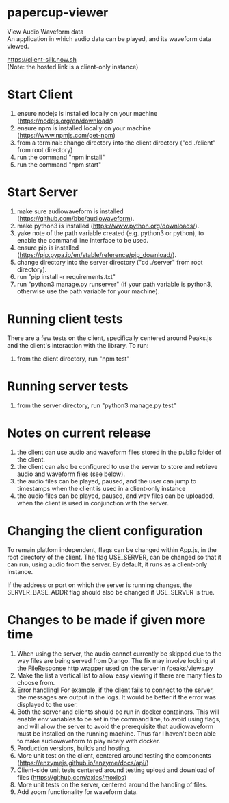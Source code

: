 # papercup-viewer
View Audio Waveform data  
An application in which audio data can be played, and its waveform data viewed.  
  
https://client-silk.now.sh   
(Note: the hosted link is a client-only instance)


# Start Client
1. ensure nodejs is installed locally on your machine (https://nodejs.org/en/download/)
2. ensure npm is installed locally on your machine (https://www.npmjs.com/get-npm)
3. from a terminal: change directory into the client directory ("cd ./client" from root directory)
4. run the command "npm install"
5. run the command "npm start"


# Start Server 
1. make sure audiowaveform is installed (https://github.com/bbc/audiowaveform).
2. make python3 is installed (https://www.python.org/downloads/).
3. yake note of the path variable created (e.g. python3 or python), to enable the command line interface to be used.
4. ensure pip is installed (https://pip.pypa.io/en/stable/reference/pip_download/).
5. change directory into the server directory ("cd ./server" from root directory).
6. run "pip install -r requirements.txt"
7. run "python3 manage.py runserver" (if your path variable is python3, otherwise use the path variable for your machine).

# Running client tests
There are a few tests on the client, specifically centered around Peaks.js and the client's interaction with the library.
To run:
1. from the client directory, run "npm test"


# Running server tests
1. from the server directory, run "python3 manage.py test"


# Notes on current release
1. the client can use audio and waveform files stored in the public folder of the client.
2. the client can also be configured to use the server to store and retrieve audio and waveform files (see below).
3. the audio files can be played, paused, and the user can jump to timestamps when the client is used in a client-only instance
4. the audio files can be played, paused, and wav files can be uploaded, when the client is used in conjunction with the server.
 

# Changing the client configuration
To remain platfom independent, flags can be changed within App.js, in the root directory of the client.
The flag USE_SERVER, can be changed so that it can run, using audio from the server. 
By default, it runs as a client-only instance.

If the address or port on which the server is running changes, the SERVER_BASE_ADDR flag should also be changed if USE_SERVER is true.


# Changes to be made if given more time
1. When using the server, the audio cannot currently be skipped due to the way files are being served from Django. The fix may involve looking at the FileResponse http wrapper used on the server in /peaks/views.py
2. Make the list a vertical list to allow easy viewing if there are many files to choose from.
3. Error handling! For example, if the client fails to connect to the server, the messages are output in the logs. It would be better if the error was displayed to the user.
4. Both the server and clients should be run in docker containers. This will enable env variables to be set in the command line, to avoid using flags, and will allow the server to avoid the prerequisite that audiowaveform must be installed on the running machine. Thus far I haven't been able to make audiowaveform to play nicely with docker.
5. Production versions, builds and hosting.
6. More unit test on the client, centered around testing the components (https://enzymejs.github.io/enzyme/docs/api/)
7. Client-side unit tests centered around testing upload and download of files (https://github.com/axios/moxios)
8. More unit tests on the server, centered around the handling of files.
9. Add zoom functionality for waveform data.
